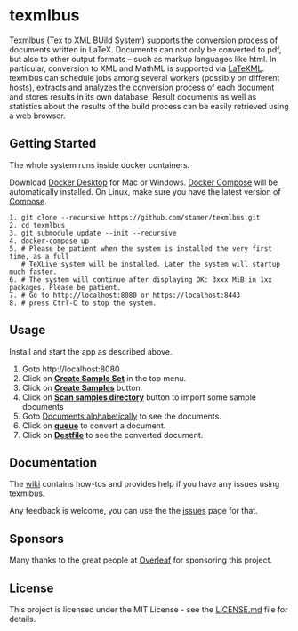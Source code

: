 # texmlbus

Texmlbus (Tex to XML BUild System) supports the conversion process of documents written in LaTeX. Documents can not only be converted to pdf, but also to other output formats – such as markup languages like html. In particular, conversion to XML and MathML is supported via [LaTeXML](https://dlmf.nist.gov/LaTeXML/). texmlbus can schedule jobs among several workers (possibly on different hosts), extracts and analyzes the conversion process of each document and stores results in its own database. Result documents as well as statistics about the results of the build process can be easily retrieved using a web browser.

## Getting Started

The whole system runs inside docker containers.

Download [Docker Desktop](https://www.docker.com/products/docker-desktop) for Mac or Windows. [Docker Compose](https://docs.docker.com/compose) will be automatically installed. On Linux, make sure you have the latest version of [Compose](https://docs.docker.com/compose/install/).

```
1. git clone --recursive https://github.com/stamer/texmlbus.git
2. cd texmlbus
3. git submodule update --init --recursive
4. docker-compose up
5. # Please be patient when the system is installed the very first time, as a full 
   # TeXLive system will be installed. Later the system will startup much faster.
6. # The system will continue after displaying OK: 3xxx MiB in 1xx packages. Please be patient.
7. # Go to http://localhost:8080 or https://localhost:8443
8. # press Ctrl-C to stop the system.
```

## Usage

Install and start the app as described above.

1. Goto http://localhost:8080
2. Click on <a href="https://github.com/stamer/texmlbus/wiki/images/texmlbus_home.png" target="_texmlbus">__Create Sample Set__</a> in the top menu.
2. Click on <a href="https://github.com/stamer/texmlbus/wiki/images/texmlbus_create_samples.png" target="_texmlbus">__Create Samples__</a> button.
3. Click on <a href="https://github.com/stamer/texmlbus/wiki/images/texmlbus_scan_samples.png" target="_texmlbus">__Scan samples directory__</a> button to import some sample documents
4. Goto <a href="https://github.com/stamer/texmlbus/wiki/images/texmlbus_documents_start.png" target="_texmlbus">Documents alphabetically</a> to see the documents.
5. Click on <a href="https://github.com/stamer/texmlbus/wiki/images/texmlbus_sample_documents.png" target="_texmlbus">__queue__</a> to convert a document.
6. Click on <a href="https://github.com/stamer/texmlbus/wiki/images/texmlbus_sample_documents.png" target="_texmlbus">__Destfile__</a> to see the converted document.

## Documentation

The [wiki](https://github.com/stamer/texmlbus/wiki) contains how-tos and provides help if you have any issues using texmlbus.

Any feedback is welcome, you can use the the [issues](https://github.com/stamer/texmlbus/issues) page for that.

## Sponsors

Many thanks to the great people at [Overleaf](https://www.overleaf.com) for sponsoring this project.

## License

This project is licensed under the MIT License - see the [LICENSE.md](LICENSE.md) file for details.




